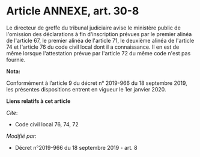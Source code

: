 # Article ANNEXE, art. 30-8

Le directeur de greffe du tribunal judiciaire avise le ministère public de l'omission des déclarations à fin d'inscription
prévues par le premier alinéa de l'article 67, le premier alinéa de l'article 71, le deuxième alinéa de l'article 74 et
l'article 76 du code civil local dont il a connaissance. Il en est de même lorsque l'attestation prévue par l'article 72 du
même code n'est pas fournie.

**Nota:**

Conformément à l’article 9 du décret n° 2019-966 du 18 septembre 2019, les présentes dispositions entrent en vigueur le 1er
janvier 2020.

**Liens relatifs à cet article**

_Cite_:

  - Code civil local 76, 74, 72

_Modifié par_:

  - Décret n°2019-966 du 18 septembre 2019 - art. 8
